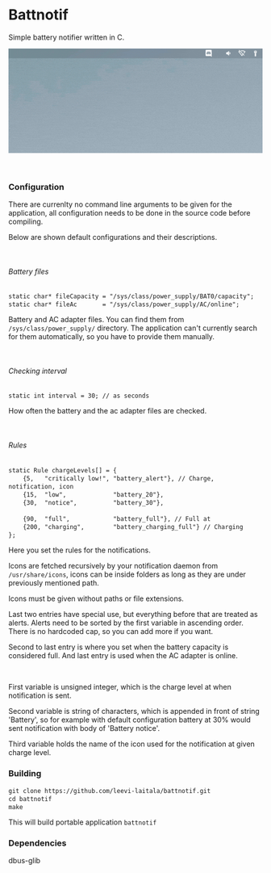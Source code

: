 # Battnotif

Simple battery notifier written in C.

![](resources/preview.gif)

<br>

### Configuration

There are currenlty no command line arguments to be given for the application,
all configuration needs to be done in the source code before compiling.

Below are shown default configurations and their descriptions.

<br>

###### Battery files
```
static char* fileCapacity = "/sys/class/power_supply/BAT0/capacity";
static char* fileAc       = "/sys/class/power_supply/AC/online";
```
Battery and AC adapter files. You can find them from `/sys/class/power_supply/` directory.
The application can't currently search for them automatically, so you have to provide them
manually.

<br>

###### Checking interval
```
static int interval = 30; // as seconds
```
How often the battery and the ac adapter files are checked.


<br>

###### Rules
```
static Rule chargeLevels[] = {
    {5,   "critically low!", "battery_alert"}, // Charge, notification, icon
    {15,  "low",             "battery_20"},
    {30,  "notice",          "battery_30"},

    {90,  "full",            "battery_full"}, // Full at
    {200, "charging",        "battery_charging_full"} // Charging
};
```
Here you set the rules for the notifications. 

Icons are fetched recursively by your notification daemon from `/usr/share/icons`, icons can be inside folders
as long as they are under previously mentioned path.

Icons must be given without paths or file extensions.

Last two entries have special use, but everything before that are treated as alerts. Alerts need to be sorted by
the first variable in ascending order. There is no hardcoded cap, so you can add more if you want.

Second to last entry is where you set when the battery capacity is considered full. And last entry is used when
the AC adapter is online.

<br>

First variable is unsigned integer, which is the charge level
at when notification is sent.

Second variable is string of characters, which is appended in front of string 'Battery', so for
example with default configuration battery at 30% would sent notification with body of 'Battery notice'.

Third variable holds the name of the icon used for the notification at given charge level. 

### Building

```
git clone https://github.com/leevi-laitala/battnotif.git
cd battnotif
make
```

This will build portable application `battnotif`

### Dependencies

dbus-glib


